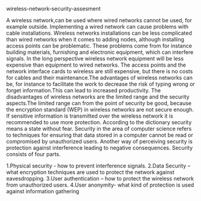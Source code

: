 wireless-network-security-assesment

A wireless network,can be used where wired networks cannot be used, for example outside. Implementing a wired network can cause problems with cable installations. Wireless networks installations can be less complicated than wired networks when it comes to adding nodes, although installing access points can be problematic. These problems come from for instance building materials, furnishing and electronic equipment, which can interfere signals. In the long perspective wireless network equipment will be less expensive than equipment to wired networks. The access points and the network interface cards to wireless are still expensive, but there is no costs for cables and their maintenance.The advantages of wireless networks can be, for instance to facilitate the work to decrease the risk of typing wrong or forget information.This can lead to increased productivity. The disadvantages of wireless networks are the limited range and the security aspects.The limited range can from the point of security be good, because the encryption standard (WEP) in wireless networks are not secure enough. If sensitive information is transmitted over the wireless network it is recommended to use more protection. According to the dictionary security means a state without fear. Security in the area of computer science refers to techniques for ensuring that data stored in a computer cannot be read or compromised by unauthorized users. Another way of perceiving security is protection against interference leading to negative consequences. Security consists of four parts.

1.Physical security - how to prevent interference signals.
2.Data Security – what encryption techniques are used to protect the network against eavesdropping.
3.User authentication – how to protect the wireless network from unauthorized users.
4.User anonymity- what kind of protection is used against information gathering
